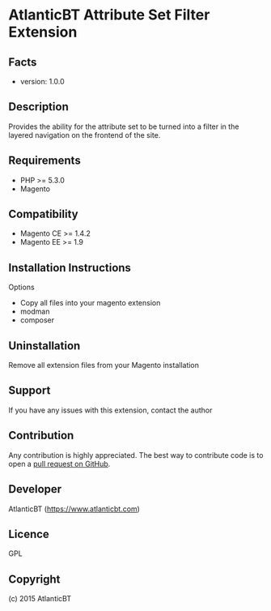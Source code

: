 AtlanticBT Attribute Set Filter Extension
=====================
Facts
-----
- version: 1.0.0

Description
-----------
Provides the ability for the attribute set to be turned into a filter in the layered navigation on the frontend of the site.

Requirements
------------
- PHP >= 5.3.0
- Magento

Compatibility
-------------
- Magento CE >= 1.4.2
- Magento EE >= 1.9

Installation Instructions
-------------------------
Options
- Copy all files into your magento extension
- modman
- composer


Uninstallation
--------------
Remove all extension files from your Magento installation

Support
-------
If you have any issues with this extension, contact the author

Contribution
------------
Any contribution is highly appreciated. The best way to contribute code is to open a [pull request on GitHub](https://help.github.com/articles/using-pull-requests).

Developer
---------
AtlanticBT (https://www.atlanticbt.com)

Licence
-------
GPL

Copyright
---------
(c) 2015 AtlanticBT
